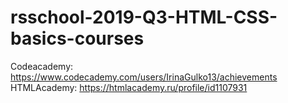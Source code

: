# rsschool-2019-Q3-HTML-CSS-basics-courses
Codeacademy: https://www.codecademy.com/users/IrinaGulko13/achievements
HTMLAcademy: https://htmlacademy.ru/profile/id1107931
